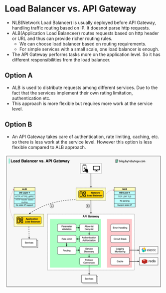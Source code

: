 # Load Balancer vs. API Gateway

* NLB(Network Load Balancer) is usually deployed before API Gateway, handling traffic routing based on IP. It doesnot parse http requests.
* ALB(Application Load Balanceer) routes requests based on http header or URL and thus can provide richer routing rules.
	* We can choose load balancer based on routing requirements.
	* For simple services with a small scale, one load balancer is enough.
* The API Gateway performs tasks more on the application level. So it has different responsibilities from the load balancer.



## Option A

* ALB is used to distribute requests among different services. Due to the fact that the services implement their own rating limitation, authentication etc.
* This approach is more flexible but requires more work at the service level.

## Option B

* An API Gateway takes care of authentication, rate limiting, caching, etc. so there is less work at the service level. However this option is less flexible compared to ALB approach.



![ALB vs API Gateway](./gateway_alb.jpeg) 
